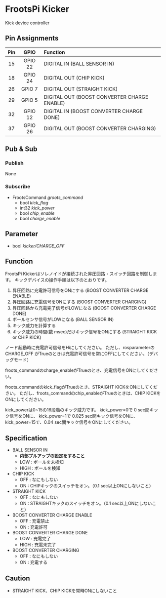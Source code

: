 # FrootsPi Kicker

Kick device controller

## Pin Assignments

|Pin|GPIO|Function|
|:---:|:---:|:---|
|15|GPIO 22|DIGITAL IN (BALL SENSOR IN)|
|18|GPIO 24|DIGITAL OUT (CHIP KICK)|
|26|GPIO 7 |DIGITAL OUT (STRAIGHT KICK)|
|29|GPIO 5 |DIGITAL OUT (BOOST CONVERTER CHARGE ENABLE)|
|32|GPIO 12|DIGITAL IN (BOOST CONVERTER CHARGE DONE)|
|37|GPIO 26|DIGITAL OUT (BOOST CONVERTER CHARGING)|

## Pub & Sub

### Publish

None

### Subscribe

- FrootsCommand *groots_command*
  - bool *kick_flag*
  - int32 *kick_power*
  - bool *chip_enable*
  - bool *charge_enable*

## Parameter

- bool *kicker/CHARGE_OFF*

## Function

FrootsPi Kickerはソレノイドが接続された昇圧回路・スイッチ回路を制御します。
キックデバイスの操作手順は以下のとおりです。

1. 昇圧回路に充電許可信号をONにする (BOOST CONVERTER CHARGE ENABLE)
1. 昇圧回路に充電信号をONにする (BOOST CONVERTER CHARGING)
1. 昇圧回路から充電完了信号がLOWになる (BOOST CONVERTER CHARGE DONE)
1. ボールセンサ信号がLOWになる (BALL SENSOR IN)
1. キック威力を計算する
1. キック威力の時間(数 msec)だけキック信号をONにする (STRAIGHT KICK or CHIP KICK)

ノード起動時に充電許可信号をHiにしてください。
ただし、rosparameterのCHARGE_OFF がTrueのときは充電許可信号を常にOFFにしてください。（デバッグモード）

froots_commandのcharge_enableがTrueのとき、充電信号をONにしてください。

froots_commandのkick_flagがTrueのとき、STRAIGHT KICKをONにしてください。
ただし、froots_commandのchip_enableがTrueのときは、CHIP KICKをONにしてください。

kick_powerは0~15の16段階のキック威力です。
kick_power=0で 0 sec間キック信号をONに、
kick_power=1で 0.025 sec間キック信号をONに、
kick_power=15で、0.04 sec間キック信号をONにしてください。


## Specification
- BALL SENSOR IN
  - **内部プルアップの設定をすること**
  - LOW : ボールを未検知
  - HIGH : ボールを検知
- CHIP KICK
  - OFF : なにもしない
  - ON : CHIPキックのスイッチをオン。（0.1 sec以上ONにしないこと）
- STRAIGHT KICK
  - OFF : なにもしない
  - ON : STRAIGHTキックのスイッチをオン。（0.1 sec以上ONにしないこと）
- BOOST CONVERTER CHARGE ENABLE
  - OFF : 充電禁止
  - ON : 充電許可
- BOOST CONVERTER CHARGE DONE
  - LOW : 充電完了
  - HIGH : 充電未完了
- BOOST CONVERTER CHARGING
  - OFF : なにもしない
  - ON : 充電する

## Caution

- STRAIGHT KICK、CHIP KICKを常時ONにしないこと

